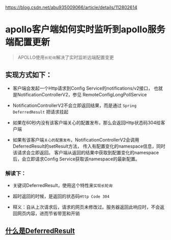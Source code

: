 
<https://blog.csdn.net/abu935009066/article/details/112802614>

# apollo客户端如何实时监听到apollo服务端配置更新

> APOLLO使用`长轮询`解决了实时监听远端配置变更


## 实现方式如下：

- 客户端会发起一个Http请求到Config Service的notifications/v2接口，
也就是NotificationControllerV2，参见 RemoteConfigLongPollService

- NotificationControllerV2不会立即返回结果，而是通过 `Spring DeferredResult` 把请求挂起

- 如果在60秒内没有该客户端关心的配置发布，那么会返回Http状态码304给客户端

- 如果有该客户端`关心的配置发布`，NotificationControllerV2会调用DeferredResult的setResult方法，
传入有配置变化的namespace信息，同时该请求会立即返回。
客户端从返回的结果中获取到配置变化的namespace后，会立即请求Config Service获取该namespace的最新配置。


### 解读下：
 
- 关键词DeferredResult，使用这个特性来`实现长轮询`
 
- 超时返回的时候，是返回的状态码`Http Code 304`
 
- 释义：自从上次请求后，请求的网页未修改过。服务器返回此响应时，不会返回网页内容，进而节省带宽和开销


## [什么是DeferredResult]()

